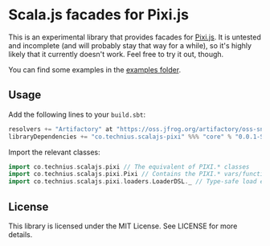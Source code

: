 # Scala.js facades for Pixi.js

This is an experimental library that provides facades for
[Pixi.js](http://pixijs.com/). It is untested and
incomplete (and will probably stay that way for a while), so it's
highly likely that it currently doesn't work. Feel free to try it out, though.

You can find some examples in the
[examples folder](https://github.com/Technius/scalajs-pixi/tree/master/examples).

## Usage

Add the following lines to your `build.sbt`:

```scala
resolvers += "Artifactory" at "https://oss.jfrog.org/artifactory/oss-snapshot-local/",
libraryDependencies += "co.technius.scalajs-pixi" %%% "core" % "0.0.1-SNAPSHOT"
```

Import the relevant classes:
```scala
import co.technius.scalajs.pixi // The equivalent of PIXI.* classes
import co.technius.scalajs.pixi.Pixi // Contains the PIXI.* vars/functions
import co.technius.scalajs.pixi.loaders.LoaderDSL._ // Type-safe load events
```

## License
This library is licensed under the MIT License. See LICENSE for more details.
